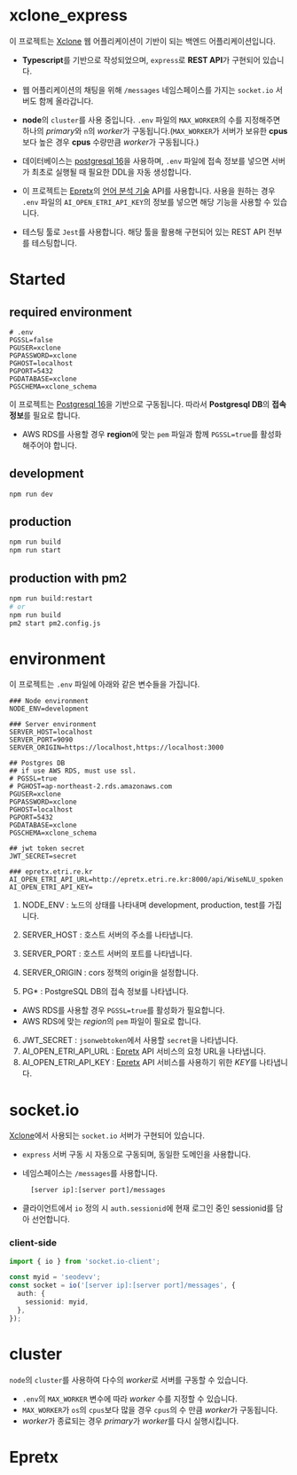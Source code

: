 # xclone_express

이 프로젝트는 [Xclone](https://github.com/seodevv/xclone) 웹 어플리케이션이 기반이 되는 백엔드 어플리케이션입니다.

- **Typescript**를 기반으로 작성되었으며, `express`로 **REST API**가 구현되어 있습니다.

- 웹 어플리케이션의 채팅을 위해 `/messages` 네임스페이스를 가지는 `socket.io` 서버도 함께 올라갑니다.

- **node**의 `cluster`를 사용 중입니다. `.env` 파일의 `MAX_WORKER`의 수를 지정해주면 하나의 *primary*와 `n`의 *worker*가 구동됩니다.(`MAX_WORKER`가 서버가 보유한 **cpus**보다 높은 경우 **cpus** 수량만큼 *worker*가 구동됩니다.)

- 데이터베이스는 [postgresql 16](https://www.postgresql.org/)을 사용하며, `.env` 파일에 접속 정보를 넣으면 서버가 최초로 실행될 때 필요한 DDL을 자동 생성합니다.

- 이 프로젝트는 [Epretx](https://epretx.etri.re.kr/)의 [언어 분석 기술](https://epretx.etri.re.kr/apiDetail?id=2) API를 사용합니다. 사용을 원하는 경우 `.env` 파일의 `AI_OPEN_ETRI_API_KEY`의 정보를 넣으면 해당 기능을 사용할 수 있습니다.

- 테스팅 툴로 `Jest`를 사용합니다. 해당 툴을 활용해 구현되어 있는 REST API 전부를 테스팅합니다.

# Started

## required environment

```dotenv
# .env
PGSSL=false
PGUSER=xclone
PGPASSWORD=xclone
PGHOST=localhost
PGPORT=5432
PGDATABASE=xclone
PGSCHEMA=xclone_schema
```

이 프로젝트는 [Postgresql 16](https://www.postgresql.org/)을 기반으로 구동됩니다. 따라서 **Postgresql DB**의 **접속 정보**를 필요로 합니다.

- AWS RDS를 사용할 경우 **region**에 맞는 `pem` 파일과 함께 `PGSSL=true`를 활성화 해주어야 합니다.

## development

```bash
npm run dev
```

## production

```bash
npm run build
npm run start
```

## production with pm2

```bash
npm run build:restart
# or
npm run build
pm2 start pm2.config.js
```

# environment

이 프로젝트는 `.env` 파일에 아래와 같은 변수들을 가집니다.

```dotenv
### Node environment
NODE_ENV=development

### Server environment
SERVER_HOST=localhost
SERVER_PORT=9090
SERVER_ORIGIN=https://localhost,https://localhost:3000

## Postgres DB
## if use AWS RDS, must use ssl.
# PGSSL=true
# PGHOST=ap-northeast-2.rds.amazonaws.com
PGUSER=xclone
PGPASSWORD=xclone
PGHOST=localhost
PGPORT=5432
PGDATABASE=xclone
PGSCHEMA=xclone_schema

## jwt token secret
JWT_SECRET=secret

### epretx.etri.re.kr
AI_OPEN_ETRI_API_URL=http://epretx.etri.re.kr:8000/api/WiseNLU_spoken
AI_OPEN_ETRI_API_KEY=
```

1. NODE_ENV : 노드의 상태를 나타내며 development, production, test를 가집니다.

2. SERVER_HOST : 호스트 서버의 주소를 나타냅니다.
3. SERVER_PORT : 호스트 서버의 포트를 나타냅니다.
4. SERVER_ORIGIN : cors 정책의 origin을 설정합니다.
5. PG\* : PostgreSQL DB의 접속 정보를 나타냅니다.

- AWS RDS를 사용할 경우 `PGSSL=true`를 활성화가 필요합니다.
- AWS RDS에 맞는 *region*의 `pem` 파일이 필요로 합니다.

6. JWT_SECRET : `jsonwebtoken`에서 사용할 `secret`을 나타냅니다.
7. AI_OPEN_ETRI_API_URL : [Epretx](https://epretx.etri.re.kr) API 서비스의 요청 URL을 나타냅니다.
8. AI_OPEN_ETRI_API_KEY : [Epretx](https://epretx.etri.re.kr) API 서비스를 사용하기 위한 *KEY*를 나타냅니다.

# socket.io

[Xclone](https://github.com/seodevv/xclone)에서 사용되는 `socket.io` 서버가 구현되어 있습니다.

- `express` 서버 구동 시 자동으로 구동되며, 동일한 도메인을 사용합니다.
- 네임스페이스는 `/messages`를 사용합니다.

  ```bash
    [server ip]:[server port]/messages
  ```

- 클라이언트에서 `io` 정의 시 `auth.sessionid`에 현재 로그인 중인 sessionid를 담아 선언합니다.

### client-side

```ts
import { io } from 'socket.io-client';

const myid = 'seodevv';
const socket = io('[server ip]:[server port]/messages', {
  auth: {
    sessionid: myid,
  },
});
```

# cluster

`node`의 `cluster`를 사용하여 다수의 *worker*로 서버를 구동할 수 있습니다.

- `.env`의 `MAX_WORKER` 변수에 따라 _worker_ 수를 지정할 수 있습니다.
- `MAX_WORKER`가 `os`의 `cpus`보다 많을 경우 `cpus`의 수 만큼 *worker*가 구동됩니다.
- *worker*가 종료되는 경우 *primary*가 *worker*를 다시 실행시킵니다.

# Epretx
